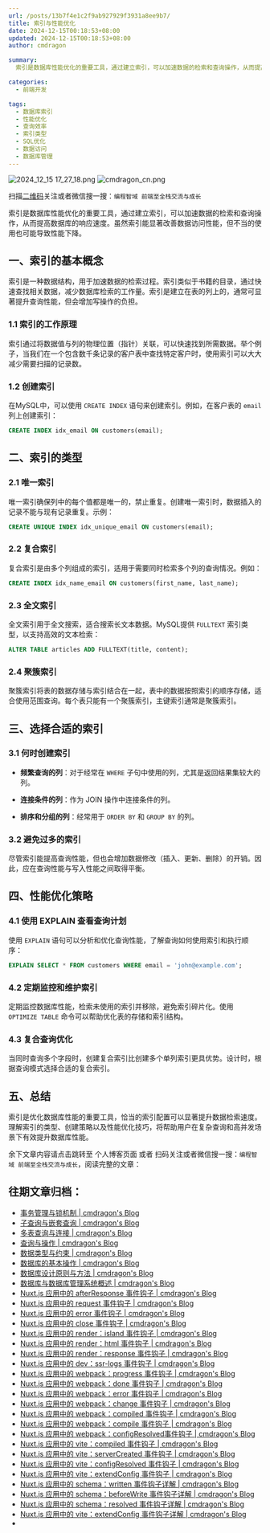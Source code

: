 ```yaml
---
url: /posts/13b7f4e1c2f9ab927929f3931a8ee9b7/
title: 索引与性能优化
date: 2024-12-15T00:18:53+08:00
updated: 2024-12-15T00:18:53+08:00
author: cmdragon

summary:
  索引是数据库性能优化的重要工具，通过建立索引，可以加速数据的检索和查询操作，从而提高数据库的响应速度。虽然索引能显著改善数据访问性能，但不当的使用也可能导致性能下降。

categories:
  - 前端开发

tags:
  - 数据库索引
  - 性能优化
  - 查询效率
  - 索引类型
  - SQL优化
  - 数据访问
  - 数据库管理
---
```



<img src="https://static.cmdragon.cn/blog/images/2024_12_15 17_27_18.png@blog" title="2024_12_15 17_27_18.png" alt="2024_12_15 17_27_18.png"/>

<img src="https://api2.cmdragon.cn/upload/cmder/20250304_012821924.jpg" title="cmdragon_cn.png" alt="cmdragon_cn.png"/>


扫描[二维码](https://api2.cmdragon.cn/upload/cmder/20250304_012821924.jpg)关注或者微信搜一搜：`编程智域 前端至全栈交流与成长`



索引是数据库性能优化的重要工具，通过建立索引，可以加速数据的检索和查询操作，从而提高数据库的响应速度。虽然索引能显著改善数据访问性能，但不当的使用也可能导致性能下降。



## 一、索引的基本概念

索引是一种数据结构，用于加速数据的检索过程。索引类似于书籍的目录，通过快速查找相关数据，减少数据库检索的工作量。索引是建立在表的列上的，通常可显著提升查询性能，但会增加写操作的负担。

### 1.1 索引的工作原理

索引通过将数据值与列的物理位置（指针）关联，可以快速找到所需数据。举个例子，当我们在一个包含数千条记录的客户表中查找特定客户时，使用索引可以大大减少需要扫描的记录数。

### 1.2 创建索引

在MySQL中，可以使用 `CREATE INDEX` 语句来创建索引。例如，在客户表的 `email` 列上创建索引：

```sql
CREATE INDEX idx_email ON customers(email);
```

## 二、索引的类型

### 2.1 唯一索引

唯一索引确保列中的每个值都是唯一的，禁止重复。创建唯一索引时，数据插入的记录不能与现有记录重复。示例：

```sql
CREATE UNIQUE INDEX idx_unique_email ON customers(email);
```

### 2.2 复合索引

复合索引是由多个列组成的索引，适用于需要同时检索多个列的查询情况。例如：

```sql
CREATE INDEX idx_name_email ON customers(first_name, last_name);
```

### 2.3 全文索引

全文索引用于全文搜索，适合搜索长文本数据。MySQL提供 `FULLTEXT` 索引类型，以支持高效的文本检索：

```sql
ALTER TABLE articles ADD FULLTEXT(title, content);
```

### 2.4 聚簇索引

聚簇索引将表的数据存储与索引结合在一起，表中的数据按照索引的顺序存储，适合使用范围查询。每个表只能有一个聚簇索引，主键索引通常是聚簇索引。

## 三、选择合适的索引

### 3.1 何时创建索引

- **频繁查询的列**：对于经常在 `WHERE` 子句中使用的列，尤其是返回结果集较大的列。
  
- **连接条件的列**：作为 JOIN 操作中连接条件的列。

- **排序和分组的列**：经常用于 `ORDER BY` 和 `GROUP BY` 的列。

### 3.2 避免过多的索引

尽管索引能提高查询性能，但也会增加数据修改（插入、更新、删除）的开销。因此，应在查询性能与写入性能之间取得平衡。

## 四、性能优化策略

### 4.1 使用 EXPLAIN 查看查询计划

使用 `EXPLAIN` 语句可以分析和优化查询性能，了解查询如何使用索引和执行顺序：

```sql
EXPLAIN SELECT * FROM customers WHERE email = 'john@example.com';
```

### 4.2 定期监控和维护索引

定期监控数据库性能，检索未使用的索引并移除，避免索引碎片化。使用 `OPTIMIZE TABLE` 命令可以帮助优化表的存储和索引结构。

### 4.3 复合查询优化

当同时查询多个字段时，创建复合索引比创建多个单列索引更具优势。设计时，根据查询模式选择合适的复合索引。

## 五、总结

索引是优化数据库性能的重要工具，恰当的索引配置可以显著提升数据检索速度。理解索引的类型、创建策略以及性能优化技巧，将帮助用户在复杂查询和高并发场景下有效提升数据库性能。

余下文章内容请点击跳转至 个人博客页面 或者 扫码关注或者微信搜一搜：`编程智域 前端至全栈交流与成长`，阅读完整的文章：

## 往期文章归档：

- [事务管理与锁机制 | cmdragon's Blog](https://blog.cmdragon.cn/posts/21e8e33b5a0c/)
- [子查询与嵌套查询 | cmdragon's Blog](https://blog.cmdragon.cn/posts/ef7711d5077d/)
- [多表查询与连接 | cmdragon's Blog](https://blog.cmdragon.cn/posts/cbc5ebea2633/)
- [查询与操作 | cmdragon's Blog](https://blog.cmdragon.cn/posts/45016c6a3d2d/)
- [数据类型与约束 | cmdragon's Blog](https://blog.cmdragon.cn/posts/1aff87ac2263/)
- [数据库的基本操作 | cmdragon's Blog](https://blog.cmdragon.cn/posts/541c699d86de/)
- [数据库设计原则与方法 | cmdragon's Blog](https://blog.cmdragon.cn/posts/daf29831e102/)
- [数据库与数据库管理系统概述 | cmdragon's Blog](https://blog.cmdragon.cn/posts/dc1046549846/)
- [Nuxt.js 应用中的 afterResponse 事件钩子 | cmdragon's Blog](https://blog.cmdragon.cn/posts/d64fddbcad54/)
- [Nuxt.js 应用中的 request 事件钩子 | cmdragon's Blog](https://blog.cmdragon.cn/posts/0c461d69ac0d/)
- [Nuxt.js 应用中的 error 事件钩子 | cmdragon's Blog](https://blog.cmdragon.cn/posts/1bd4e4574b1a/)
- [Nuxt.js 应用中的 close 事件钩子 | cmdragon's Blog](https://blog.cmdragon.cn/posts/0bb0cade5fa2/)
- [Nuxt.js 应用中的 render：island 事件钩子 | cmdragon's Blog](https://blog.cmdragon.cn/posts/47bf55a8b641/)
- [Nuxt.js 应用中的 render：html 事件钩子 | cmdragon's Blog](https://blog.cmdragon.cn/posts/0f91c080fd2c/)
- [Nuxt.js 应用中的 render：response 事件钩子 | cmdragon's Blog](https://blog.cmdragon.cn/posts/3ce5250cec36/)
- [Nuxt.js 应用中的 dev：ssr-logs 事件钩子 | cmdragon's Blog](https://blog.cmdragon.cn/posts/1b63f35eebe8/)
- [Nuxt.js 应用中的 webpack：progress 事件钩子 | cmdragon's Blog](https://blog.cmdragon.cn/posts/533d23bcbe61/)
- [Nuxt.js 应用中的 webpack：done 事件钩子 | cmdragon's Blog](https://blog.cmdragon.cn/posts/3e8fa49cbd4b/)
- [Nuxt.js 应用中的 webpack：error 事件钩子 | cmdragon's Blog](https://blog.cmdragon.cn/posts/0fb47ad58e14/)
- [Nuxt.js 应用中的 webpack：change 事件钩子 | cmdragon's Blog](https://blog.cmdragon.cn/posts/43a57e843f48/)
- [Nuxt.js 应用中的 webpack：compiled 事件钩子 | cmdragon's Blog](https://blog.cmdragon.cn/posts/0b6ec5ce3d59/)
- [Nuxt.js 应用中的 webpack：compile 事件钩子 | cmdragon's Blog](https://blog.cmdragon.cn/posts/7336c7f0809e/)
- [Nuxt.js 应用中的 webpack：configResolved事件钩子 | cmdragon's Blog](https://blog.cmdragon.cn/posts/afe62aeeaf6f/)
- [Nuxt.js 应用中的 vite：compiled 事件钩子 | cmdragon's Blog](https://blog.cmdragon.cn/posts/973541933f38/)
- [Nuxt.js 应用中的 vite：serverCreated 事件钩子 | cmdragon's Blog](https://blog.cmdragon.cn/posts/ab7710befd8e/)
- [Nuxt.js 应用中的 vite：configResolved 事件钩子 | cmdragon's Blog](https://blog.cmdragon.cn/posts/1266785cead8/)
- [Nuxt.js 应用中的 vite：extendConfig 事件钩子 | cmdragon's Blog](https://blog.cmdragon.cn/posts/e1ea2c9a1566/)
- [Nuxt.js 应用中的 schema：written 事件钩子详解 | cmdragon's Blog](https://blog.cmdragon.cn/posts/11121d82a55c/)
- [Nuxt.js 应用中的 schema：beforeWrite 事件钩子详解 | cmdragon's Blog](https://blog.cmdragon.cn/posts/14f648e6cb9f/)
- [Nuxt.js 应用中的 schema：resolved 事件钩子详解 | cmdragon's Blog](https://blog.cmdragon.cn/posts/c343331f3f06/)
- [Nuxt.js 应用中的 vite：extendConfig 事件钩子详解 | cmdragon's Blog](https://blog.cmdragon.cn/posts/5ea147f7e6ee/)
-

